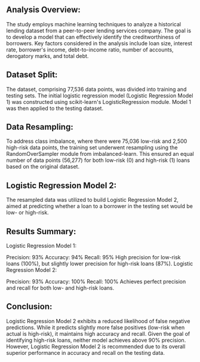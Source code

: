 ## Analysis Overview:
The study employs machine learning techniques to analyze a historical lending dataset from a peer-to-peer lending services company. The goal is to develop a model that can effectively identify the creditworthiness of borrowers. Key factors considered in the analysis include loan size, interest rate, borrower's income, debt-to-income ratio, number of accounts, derogatory marks, and total debt.

## Dataset Split:
The dataset, comprising 77,536 data points, was divided into training and testing sets. The initial logistic regression model (Logistic Regression Model 1) was constructed using scikit-learn's LogisticRegression module. Model 1 was then applied to the testing dataset.

## Data Resampling:
To address class imbalance, where there were 75,036 low-risk and 2,500 high-risk data points, the training set underwent resampling using the RandomOverSampler module from imbalanced-learn. This ensured an equal number of data points (56,277) for both low-risk (0) and high-risk (1) loans based on the original dataset.

## Logistic Regression Model 2:
The resampled data was utilized to build Logistic Regression Model 2, aimed at predicting whether a loan to a borrower in the testing set would be low- or high-risk.

## Results Summary:
Logistic Regression Model 1:

Precision: 93%
Accuracy: 94%
Recall: 95%
High precision for low-risk loans (100%), but slightly lower precision for high-risk loans (87%).
Logistic Regression Model 2:

Precision: 93%
Accuracy: 100%
Recall: 100%
Achieves perfect precision and recall for both low- and high-risk loans.

## Conclusion:
Logistic Regression Model 2 exhibits a reduced likelihood of false negative predictions. While it predicts slightly more false positives (low-risk when actual is high-risk), it maintains high accuracy and recall. Given the goal of identifying high-risk loans, neither model achieves above 90% precision. However, Logistic Regression Model 2 is recommended due to its overall superior performance in accuracy and recall on the testing data.
